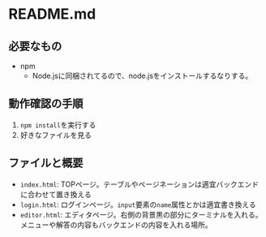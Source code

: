 # README.md

## 必要なもの

- npm
  - Node.jsに同梱されてるので、node.jsをインストールするなりする。

## 動作確認の手順

1. `npm install`を実行する
2. 好きなファイルを見る

## ファイルと概要

- `index.html`: TOPページ。テーブルやページネーションは適宜バックエンドに合わせて置き換える
- `login.html`: ログインページ。`input`要素の`name`属性とかは適宜書き換える
- `editor.html`: エディタページ。右側の背景黒の部分にターミナルを入れる。メニューや解答の内容もバックエンドの内容を入れる場所。
